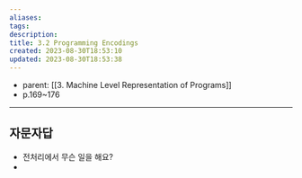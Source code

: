 ```yaml
---
aliases: 
tags: 
description:
title: 3.2 Programming Encodings
created: 2023-08-30T18:53:10
updated: 2023-08-30T18:53:38
---
```

- parent: [[3. Machine Level Representation of Programs]]
- p.169~176
___
## 자문자답

- 전처리에서 무슨 일을 해요?
- 